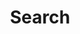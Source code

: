 ---
title: "Search" # in any language you want
layout: "search" # is necessary
url: "/search"
summary: "search"
---
